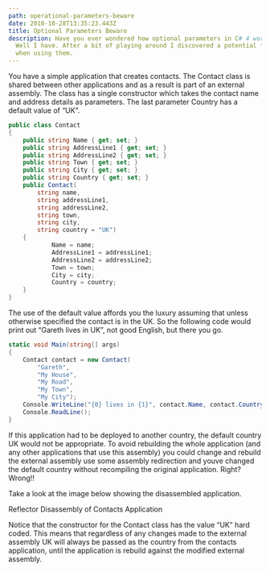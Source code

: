 ```yaml
---
path: operational-parameters-beware
date: 2010-10-28T13:35:23.443Z
title: Optional Parameters Beware
description: Have you ever wondered how optional parameters in C# 4 work? No?
  Well I have. After a bit of playing around I discovered a potential for bugs
  when using them.
---
```

You have a simple application that creates contacts. The Contact class is shared between other applications and as a result is part of an external assembly. The class has a single constructor which takes the contact name and address details as parameters. The last parameter Country has a default value of “UK”.

```csharp
public class Contact
{
    public string Name { get; set; }
    public string AddressLine1 { get; set; }
    public string AddressLine2 { get; set; }
    public string Town { get; set; }
    public string City { get; set; }
    public string Country { get; set; }
    public Contact(
        string name,
        string addressLine1,
        string addressLine2,
        string town,
        string city,
        string country = "UK")
    {
            Name = name;
            AddressLine1 = addressLine1;
            AddressLine2 = addressLine2;
            Town = town;
            City = city;
            Country = country;
    }
}
```

The use of the default value affords you the luxury assuming that unless otherwise specified the contact is in the UK. So the following code would print out “Gareth lives in UK”, not good English, but there you go.

```csharp
static void Main(string[] args)
{
    Contact contact = new Contact(
        "Gareth", 
        "My House", 
        "My Road", 
        "My Town", 
        "My City");
    Console.WriteLine("{0} lives in {1}", contact.Name, contact.Country);
    Console.ReadLine();
}
```

If this application had to be deployed to another country, the default country UK would not be appropriate. To avoid rebuilding the whole application (and any other applications that use this assembly) you could change and rebuild the external assembly use some assembly redirection and youve changed the default country without recompiling the original application. Right? Wrong!!

Take a look at the image below showing the disassembled application.

Reflector Disassembly of Contacts Application

Notice that the constructor for the Contact class has the value “UK” hard coded. This means that regardless of any changes made to the external assembly UK will always be passed as the country from the contacts application, until the application is rebuild against the modified external assembly.